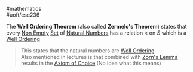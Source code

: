#mathematics  
#uoft/csc236 

The **Well Ordering Theorem** (also called **Zermelo's Theorem**) states that every [Non Empty](Non%20Empty.md) [Set](Set.md) of [Natural Numbers](Natural%20Numbers) has a relation < on $S$ which is a [Well Ordering](Well%20Ordering.md)

> This states that the natural numbers are [Well Ordering](Well%20Ordering.md)  
> Also mentioned in lectures is that combined with [Zorn's Lemma](Zorn's%20Lemma) results in the [Axiom of Choice](Axiom%20of%20Choice) (No idea what this means)